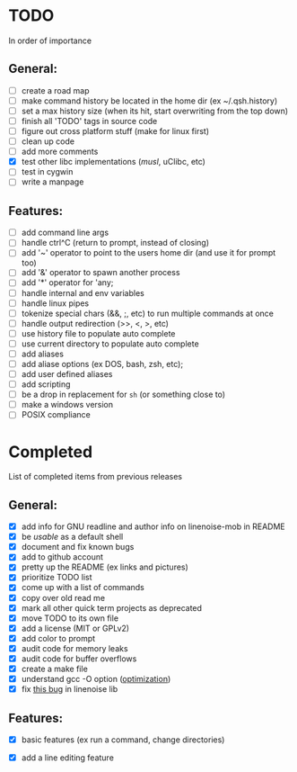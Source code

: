 # TODO
In order of importance  

## General:
- [ ] create a road map
- [ ] make command history be located in the home dir (ex ~/.qsh.history)
- [ ] set a max history size (when its hit, start overwriting from the top down)
- [ ] finish all 'TODO' tags in source code
- [ ] figure out cross platform stuff (make for linux first)
- [ ] clean up code
- [ ] add more comments
- [X] test other libc implementations (_musl_, uClibc, etc)
- [ ] test in cygwin
- [ ] write a manpage

## Features:
- [ ] add command line args
- [ ] handle ctrl^C (return to prompt, instead of closing)
- [ ] add '~' operator to point to the users home dir (and use it for prompt too)
- [ ] add '&' operator to spawn another process
- [ ] add '\*' operator for 'any;
- [ ] handle internal and env variables
- [ ] handle linux pipes
- [ ] tokenize special chars (&&, ;, etc) to run multiple commands at once
- [ ] handle output redirection (>>, <, >, etc)
- [ ] use history file to populate auto complete
- [ ] use current directory to populate auto complete
- [ ] add aliases
- [ ] add aliase options (ex DOS, bash, zsh, etc);
- [ ] add user defined aliases
- [ ] add scripting
- [ ] be a drop in replacement for `sh` (or something close to)
- [ ] make a windows version
- [ ] POSIX compliance

# Completed
List of completed items from previous releases

## General:
- [X] add info for GNU readline and author info on linenoise-mob in README
- [X] be *usable* as a default shell
- [X] document and fix known bugs
- [X] add to github account
- [X] pretty up the README (ex links and pictures)
- [X] prioritize TODO list
- [X] come up with a list of commands
- [X] copy over old read me
- [X] mark all other quick term projects as deprecated
- [X] move TODO to its own file
- [X] add a license (MIT or GPLv2)
- [X] add color to prompt
- [X] audit code for memory leaks
- [X] audit code for buffer overflows
- [X] create a make file
- [X] understand gcc -O option ([optimization](https://gcc.gnu.org/onlinedocs/gcc/Optimize-Options.html))
- [X] fix [this bug](https://github.com/antirez/linenoise/issues/158) in linenoise lib

## Features:
- [X] basic features (ex run a command, change directories)
- [X] add a line editing feature


